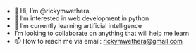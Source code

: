 - 👋 Hi, I’m @rickymwethera
- 👀 I’m interested in web development in python
- 🌱 I’m currently learning artificial intelligence
-  I’m looking to collaborate on anything that will help me learn
- 📫 How to reach me via email: rickymwethera@gmail.com      

<!---
rickymwethera/rickymwethera is a ✨ special ✨ repository because its `README.md` (this file) appears on your GitHub profile.
You can click the Preview link to take a look at your changes.
--->
